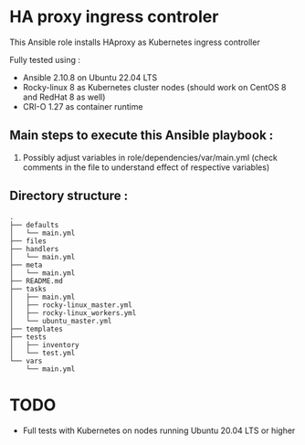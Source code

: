 # HA proxy ingress controler 
This Ansible role installs HAproxy as Kubernetes ingress controller 

Fully tested using :
* Ansible 2.10.8 on Ubuntu 22.04 LTS
* Rocky-linux 8 as Kubernetes cluster nodes (should work on CentOS 8 and RedHat 8 as well)
* CRI-O 1.27 as container runtime

## Main steps to execute this Ansible playbook :
1. Possibly adjust variables in role/dependencies/var/main.yml (check comments in the file to understand effect of respective variables)
   
## Directory structure :
```
.
├── defaults
│   └── main.yml
├── files
├── handlers
│   └── main.yml
├── meta
│   └── main.yml
├── README.md
├── tasks
│   ├── main.yml
│   ├── rocky-linux_master.yml
│   ├── rocky-linux_workers.yml
│   └── ubuntu_master.yml
├── templates
├── tests
│   ├── inventory
│   └── test.yml
└── vars
    └── main.yml
```
# TODO
* Full tests with Kubernetes on nodes running Ubuntu 20.04 LTS or higher

